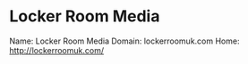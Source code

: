 
# Locker Room Media

Name: Locker Room Media
Domain: lockerroomuk.com
Home: http://lockerroomuk.com/
